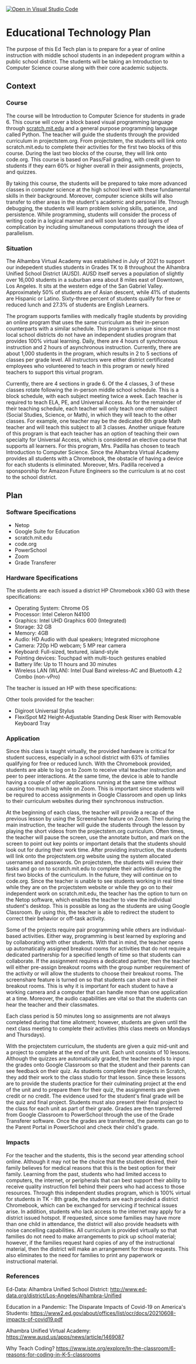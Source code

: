 [![Open in Visual Studio Code](https://classroom.github.com/assets/open-in-vscode-f059dc9a6f8d3a56e377f745f24479a46679e63a5d9fe6f495e02850cd0d8118.svg)](https://classroom.github.com/online_ide?assignment_repo_id=6277802&assignment_repo_type=AssignmentRepo)
# Educational Technology Plan

The purpose of this Ed Tech plan is to prepare for a year of online instruction with middle school students in an indepedent program within a public school district. The students will be taking an Introduction to Computer Science course along with their core academic subjects.

## Context

### Course

The course will be Introduction to Computer Science for students in grade 6. This course will cover a block based visual programming language through [scratch.mit.edu](scratch.mit.edu) and a general purpose programming language called Python. The teacher will guide the students through the provided curriculum in projectstem.org. From projectstem, the students will link onto scratch.mit.edu to complete their activities for the first two blocks of this course. During the last two blocks of the course, they will link onto code.org. This course is based on Pass/Fail grading, with credit given to students if they earn 60% or higher overall in their assignments, projects, and quizzes.

By taking this course, the students will be prepared to take more advanced classes in computer science at the high school level with these fundamental skills in their background. Moreover, computer science skills will also transfer to other areas in the student's academic and personal life. Through debugging, the students will learn problem solving skills, patience, and persistence. While programming, students will consider the process of writing code in a logical manner and will soon learn to add layers of complication by including simultaneous computations through the idea of parallelism.

### Situation

The Alhambra Virtual Academy was established in July of 2021 to support our indepedent studies students in Grades TK to 8 throughout the Alhambra Unified School District (AUSD). AUSD itself serves a population of slightly over 16,000 students in a suburban area about 8 miles east of Downtown, Los Angeles. It sits at the western edge of the San Gabriel Valley. Approximately 50% of students are of Asian descent, while 41% of students are Hispanic or Latino. Sixty-three percent of students qualify for free or reduced lunch and 27.3% of students are English Learners. 

The program supports families with medically fragile students by providing an online program that uses the same curriculum as their in-person counterparts with a similar schedule. This program is unique since most local school districts do not have an independent studies program that provides 100% virtual learning. Daily, there are 4 hours of synchronous instruction and 2 hours of asynchronous instruction. Currently, there are about 1,000 students in the program, which results in 2 to 5 sections of classes per grade level. All instructors were either district certificated employees who volunteered to teach in this program or newly hired teachers to support this virtual program. 

Currently, there are 4 sections in grade 6. Of the 4 classes, 3 of these classes rotate following the in-person middle school schedule. This is a block schedule, with each subject meeting twice a week. Each teacher is required to teach ELA, PE, and Universal Access. As for the remainder of their teaching schedule, each teacher will only teach one other subject (Social Studies, Science, or Math), in which they will teach to the other classes. For example, one teacher may be the dedicated 6th grade Math teacher and will teach this subject to all 3 classes. Another unique feature of this program is that each teacher has an option of teaching their own specialty for Universal Access, which is considered an elective course that supports all learners. For this program, Mrs. Padilla has chosen to teach Introduction to Computer Science. Since the Alhambra Virtual Academy provides all students with a Chromebook, the obstacle of having a device for each students is eliminated. Moreover, Mrs. Padilla received a sponsporship for Amazon Future Engineers so the curriculum is at no cost to the school district.

## Plan

### Software Specifications

- Netop
- Google Suite for Education
- scratch.mit.edu
- code.org
- PowerSchool
- Zoom
- Grade Transferer

### Hardware Specifications

The students are each issued a district HP Chromebook x360 G3 with these specifications:

- Operating System: Chrome OS
- Processor: Intel Celeron N4100
- Graphics: Intel UHD Graphics 600 (Integrated)
- Storage: 32 GB
- Memory: 4GB
- Audio: HD Audio with dual speakers; Integrated microphone
- Camera: 720p HD webcam; 5 MP rear camera
- Keyboard: Full-sized, textured, island-style
- Pointing devices: Touchpad with multi-touch gestures enabled
- Battery life: Up to 11 hours and 30 minutes
- Wireless LAN (WLAN): Intel Dual Band wireless-AC and Bluetooth 4.2 Combo (non-vPro)

The teacher is issued an HP with these specifications:

Other tools provided for the teacher:
- Digiroot Universal Stylus
- FlexiSpot M2 Height-Adjustable Standing Desk Riser with Removable Keyboard Tray


### Application

Since this class is taught virtually, the provided hardware is critical for student success, especially in a school district with 63% of families qualifying for free or reduced lunch. With the Chromebook provided, students are able to log on to Zoom to receive vital teacher instruction and peer to peer interactions. At the same time, the device is able to handle having a couple of other applications running at the same time without causing too much lag while on Zoom. This is important since students will be required to access assignments in Google Classroom and open up links to their curriculum websites during their synchronous instruction. 

At the beginning of each class, the teacher will provide a recap of the previous lesson by using the Screenshare feature on Zoom. Then during the main instruction, the teacher will guide the students through the lesson by playing the short videos from the projectstem.org curriculum. Often times, the teacher will pause the screen, use the annotate button, and mark on the screen to point out key points or important details that the students should look out for during their work time. After providing instruction, the students will link onto the projectstem.org website using the system allocated usernames and passwords. On projectstem, the students will review their tasks and go on to scratch.mit.edu to complete their activities during the first two blocks of the curriculum. In the future, they will continue on to code.org. Since the teacher is unable to see students working in real time while they are on the projectstem website or while they go on to their independent work on scratch.mit.edu, the teacher has the option to turn on the Netop software, which enables the teacher to view the individual student's desktop.
This is possible as long as the students are using Google Classroom. By using this, the teacher is able to redirect the student to correct their behavior or off-task activity.

Some of the projects require pair programming while others are individual-based activities. Either way, programming is best learned by exploring and by collaborating with other students. With that in mind, the teacher opens up automatically assigned breakout rooms for activities that do not require a dedicated partnership for a specified length of time so that students can collaborate. If the assignment requires a dedicated partner, then the teacher will either pre-assign breakout rooms with the group number requirement of the activity or will allow the students to choose their breakout rooms. The screenshare feature is turned on so that students can share out in their breakout rooms. This is why it is important for each student to have a working camera and a computer that can handle more than one application at a time. Moreover, the audio capabilities are vital so that the students can hear the teacher and their classmates.

Each class period is 50 minutes long so assignments are not always completed during that time allotment; however, students are given until the next class meeting to complete their activities (this class meets on Mondays and Thursdays). 

With the projectstem curriculum, the students are given a quiz mid-unit and a project to complete at the end of the unit. Each unit consists of 10 lessons. Although the quizzes are automatically graded, the teacher needs to input the grades onto Google Classroom so that the student and their parents can see feedback on their quiz. As students complete their projects in Scratch, they add their work to the class studio for that lesson. Since these lessons are to provide the students practice for their culminating project at the end of the unit and to prepare them for their quiz, the assignments are given credit or no credit. The evidence used for the student's final grade will be the quiz and final project. Students must also present their final project to the class for each unit as part of their grade. Grades are then transferred from Google Classroom to PowerSchool through the use of the Grade Transferer software. Once the grades are transferred, the parents can go to the Parent Portal in PowerSchool and check their child's grade.

### Impacts

For the teacher and the students, this is the second year attending school online. Although it may not be the choice that the student desired, their family believes for medical reasons that this is the best option for their family. Learning from the past, students who had limited access to computers, the internet, or peripherals that can best support their ability to receive quality instruction fell behind their peers who had access to those resources. 
Through this independent studies program, which is 100% virtual for students in TK - 8th grade, the students are each provided a district Chromebook, which can be exchanged for servicing if technical issues arise. In addition, students who lack access to the internet may apply for a district issued hotspot. If requested, since some families may have more than one child in attendance, the district will also provide headsets with noise cancelling capabilities.
All curriculum is provided virtually so that families do not need to make arrangements to pick up school material; however, if the families request hard copies of any of the instructional material, then the district will make an arrangement for those requests. This also eliminates to the need for families to print any paperwork or instructional material.

### References

Ed-Data: Alhambra Unified School District: http://www.ed-data.org/district/Los-Angeles/Alhambra-Unified

Education in a Pandemic: The Disparate Impacts of Covid-19 on America's Students:
https://www2.ed.gov/about/offices/list/ocr/docs/20210608-impacts-of-covid19.pdf

Alhambra Unified Virtual Academy: https://www.ausd.us/apps/news/article/1469087

Why Teach Coding? https://www.iste.org/explore/In-the-classroom/6-reasons-for-coding-in-K-5-classrooms
